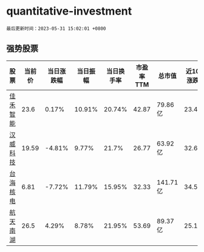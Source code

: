 # quantitative-investment

`最后更新时间：2023-05-31 15:02:01 +0800`

## 强势股票

|股票|当前价|当日涨跌幅|当日振幅|当日换手率|市盈率TTM|总市值|近10日涨跌幅|
|----|----|----|----|----|----|----|----|
|[佳禾智能](https://xueqiu.com/S/SZ300793)|23.6|0.17%|10.91%|20.74%|42.87|79.86亿|23.43%|
|[汉威科技](https://xueqiu.com/S/SZ300007)|19.59|-4.81%|9.77%|21.7%|26.77|63.92亿|32.63%|
|[台海核电](https://xueqiu.com/S/SZ002366)|6.81|-7.72%|11.79%|15.95%|32.33|141.71亿|34.58%|
|[航天南湖](https://xueqiu.com/S/SH688552)|26.5|4.29%|8.78%|21.95%|53.69|89.37亿|25.18%|

